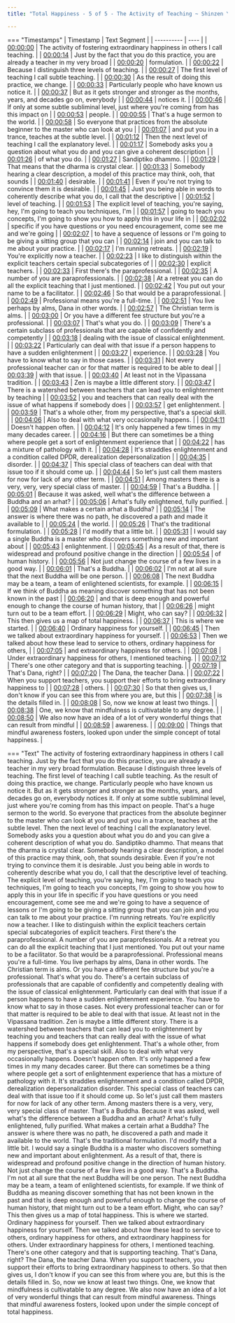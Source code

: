 ```yaml
---
title: "Total Happiness - 5 of 5 - The Activity of Teaching ~ Shinzen Young"

---
```

=== "Timestamps"
    | Timestamp | Text Segment |
    | ---------- | ----  |
    | [00:00:00](https://www.youtube.com/watch?v=L_24Qy77Rko&t=0) |  The activity of fostering extraordinary happiness in others I call teaching. |
    | [00:00:14](https://www.youtube.com/watch?v=L_24Qy77Rko&t=14) |  Just by the fact that you do this practice, you are already a teacher in my very broad |
    | [00:00:20](https://www.youtube.com/watch?v=L_24Qy77Rko&t=20) |  formulation. |
    | [00:00:22](https://www.youtube.com/watch?v=L_24Qy77Rko&t=22) |  Because I distinguish three levels of teaching. |
    | [00:00:27](https://www.youtube.com/watch?v=L_24Qy77Rko&t=27) |  The first level of teaching I call subtle teaching. |
    | [00:00:30](https://www.youtube.com/watch?v=L_24Qy77Rko&t=30) |  As the result of doing this practice, we change. |
    | [00:00:33](https://www.youtube.com/watch?v=L_24Qy77Rko&t=33) |  Particularly people who have known us notice it. |
    | [00:00:37](https://www.youtube.com/watch?v=L_24Qy77Rko&t=37) |  But as it gets stronger and stronger as the months, years, and decades go on, everybody |
    | [00:00:44](https://www.youtube.com/watch?v=L_24Qy77Rko&t=44) |  notices it. |
    | [00:00:46](https://www.youtube.com/watch?v=L_24Qy77Rko&t=46) |  If only at some subtle subliminal level, just where you're coming from has this impact on |
    | [00:00:53](https://www.youtube.com/watch?v=L_24Qy77Rko&t=53) |  people. |
    | [00:00:55](https://www.youtube.com/watch?v=L_24Qy77Rko&t=55) |  That's a huge sermon to the world. |
    | [00:00:58](https://www.youtube.com/watch?v=L_24Qy77Rko&t=58) |  So everyone that practices from the absolute beginner to the master who can look at you |
    | [00:01:07](https://www.youtube.com/watch?v=L_24Qy77Rko&t=67) |  and put you in a trance, teaches at the subtle level. |
    | [00:01:12](https://www.youtube.com/watch?v=L_24Qy77Rko&t=72) |  Then the next level of teaching I call the explanatory level. |
    | [00:01:17](https://www.youtube.com/watch?v=L_24Qy77Rko&t=77) |  Somebody asks you a question about what you do and you can give a coherent description |
    | [00:01:26](https://www.youtube.com/watch?v=L_24Qy77Rko&t=86) |  of what you do. |
    | [00:01:27](https://www.youtube.com/watch?v=L_24Qy77Rko&t=87) |  Sandiptiko dhammo. |
    | [00:01:29](https://www.youtube.com/watch?v=L_24Qy77Rko&t=89) |  That means that the dharma is crystal clear. |
    | [00:01:33](https://www.youtube.com/watch?v=L_24Qy77Rko&t=93) |  Somebody hearing a clear description, a model of this practice may think, ooh, that sounds |
    | [00:01:40](https://www.youtube.com/watch?v=L_24Qy77Rko&t=100) |  desirable. |
    | [00:01:41](https://www.youtube.com/watch?v=L_24Qy77Rko&t=101) |  Even if you're not trying to convince them it is desirable. |
    | [00:01:45](https://www.youtube.com/watch?v=L_24Qy77Rko&t=105) |  Just you being able in words to coherently describe what you do, I call that the descriptive |
    | [00:01:52](https://www.youtube.com/watch?v=L_24Qy77Rko&t=112) |  level of teaching. |
    | [00:01:53](https://www.youtube.com/watch?v=L_24Qy77Rko&t=113) |  The explicit level of teaching, you're saying, hey, I'm going to teach you techniques, I'm |
    | [00:01:57](https://www.youtube.com/watch?v=L_24Qy77Rko&t=117) |  going to teach you concepts, I'm going to show you how to apply this in your life in |
    | [00:02:02](https://www.youtube.com/watch?v=L_24Qy77Rko&t=122) |  specific if you have questions or you need encouragement, come see me and we're going |
    | [00:02:07](https://www.youtube.com/watch?v=L_24Qy77Rko&t=127) |  to have a sequence of lessons or I'm going to be giving a sitting group that you can |
    | [00:02:14](https://www.youtube.com/watch?v=L_24Qy77Rko&t=134) |  join and you can talk to me about your practice. |
    | [00:02:17](https://www.youtube.com/watch?v=L_24Qy77Rko&t=137) |  I'm running retreats. |
    | [00:02:19](https://www.youtube.com/watch?v=L_24Qy77Rko&t=139) |  You're explicitly now a teacher. |
    | [00:02:23](https://www.youtube.com/watch?v=L_24Qy77Rko&t=143) |  I like to distinguish within the explicit teachers certain special subcategories of |
    | [00:02:30](https://www.youtube.com/watch?v=L_24Qy77Rko&t=150) |  explicit teachers. |
    | [00:02:33](https://www.youtube.com/watch?v=L_24Qy77Rko&t=153) |  First there's the paraprofessional. |
    | [00:02:35](https://www.youtube.com/watch?v=L_24Qy77Rko&t=155) |  A number of you are paraprofessionals. |
    | [00:02:38](https://www.youtube.com/watch?v=L_24Qy77Rko&t=158) |  At a retreat you can do all the explicit teaching that I just mentioned. |
    | [00:02:42](https://www.youtube.com/watch?v=L_24Qy77Rko&t=162) |  You put out your name to be a facilitator. |
    | [00:02:46](https://www.youtube.com/watch?v=L_24Qy77Rko&t=166) |  So that would be a paraprofessional. |
    | [00:02:49](https://www.youtube.com/watch?v=L_24Qy77Rko&t=169) |  Professional means you're a full-time. |
    | [00:02:51](https://www.youtube.com/watch?v=L_24Qy77Rko&t=171) |  You live perhaps by alms, Dana in other words. |
    | [00:02:57](https://www.youtube.com/watch?v=L_24Qy77Rko&t=177) |  The Christian term is alms. |
    | [00:03:00](https://www.youtube.com/watch?v=L_24Qy77Rko&t=180) |  Or you have a different fee structure but you're a professional. |
    | [00:03:07](https://www.youtube.com/watch?v=L_24Qy77Rko&t=187) |  That's what you do. |
    | [00:03:09](https://www.youtube.com/watch?v=L_24Qy77Rko&t=189) |  There's a certain subclass of professionals that are capable of confidently and competently |
    | [00:03:18](https://www.youtube.com/watch?v=L_24Qy77Rko&t=198) |  dealing with the issue of classical enlightenment. |
    | [00:03:22](https://www.youtube.com/watch?v=L_24Qy77Rko&t=202) |  Particularly can deal with that issue if a person happens to have a sudden enlightenment |
    | [00:03:27](https://www.youtube.com/watch?v=L_24Qy77Rko&t=207) |  experience. |
    | [00:03:28](https://www.youtube.com/watch?v=L_24Qy77Rko&t=208) |  You have to know what to say in those cases. |
    | [00:03:31](https://www.youtube.com/watch?v=L_24Qy77Rko&t=211) |  Not every professional teacher can or for that matter is required to be able to deal |
    | [00:03:39](https://www.youtube.com/watch?v=L_24Qy77Rko&t=219) |  with that issue. |
    | [00:03:40](https://www.youtube.com/watch?v=L_24Qy77Rko&t=220) |  At least not in the Vipassana tradition. |
    | [00:03:43](https://www.youtube.com/watch?v=L_24Qy77Rko&t=223) |  Zen is maybe a little different story. |
    | [00:03:47](https://www.youtube.com/watch?v=L_24Qy77Rko&t=227) |  There is a watershed between teachers that can lead you to enlightenment by teaching |
    | [00:03:52](https://www.youtube.com/watch?v=L_24Qy77Rko&t=232) |  you and teachers that can really deal with the issue of what happens if somebody does |
    | [00:03:57](https://www.youtube.com/watch?v=L_24Qy77Rko&t=237) |  get enlightenment. |
    | [00:03:59](https://www.youtube.com/watch?v=L_24Qy77Rko&t=239) |  That's a whole other, from my perspective, that's a special skill. |
    | [00:04:06](https://www.youtube.com/watch?v=L_24Qy77Rko&t=246) |  Also to deal with what very occasionally happens. |
    | [00:04:11](https://www.youtube.com/watch?v=L_24Qy77Rko&t=251) |  Doesn't happen often. |
    | [00:04:12](https://www.youtube.com/watch?v=L_24Qy77Rko&t=252) |  It's only happened a few times in my many decades career. |
    | [00:04:16](https://www.youtube.com/watch?v=L_24Qy77Rko&t=256) |  But there can sometimes be a thing where people get a sort of enlightenment experience that |
    | [00:04:22](https://www.youtube.com/watch?v=L_24Qy77Rko&t=262) |  has a mixture of pathology with it. |
    | [00:04:28](https://www.youtube.com/watch?v=L_24Qy77Rko&t=268) |  It's straddles enlightenment and a condition called DPDR, derealization depersonalization |
    | [00:04:35](https://www.youtube.com/watch?v=L_24Qy77Rko&t=275) |  disorder. |
    | [00:04:37](https://www.youtube.com/watch?v=L_24Qy77Rko&t=277) |  This special class of teachers can deal with that issue too if it should come up. |
    | [00:04:44](https://www.youtube.com/watch?v=L_24Qy77Rko&t=284) |  So let's just call them masters for now for lack of any other term. |
    | [00:04:51](https://www.youtube.com/watch?v=L_24Qy77Rko&t=291) |  Among masters there is a very, very, very special class of master. |
    | [00:04:59](https://www.youtube.com/watch?v=L_24Qy77Rko&t=299) |  That's a Buddha. |
    | [00:05:01](https://www.youtube.com/watch?v=L_24Qy77Rko&t=301) |  Because it was asked, well what's the difference between a Buddha and an arhat? |
    | [00:05:06](https://www.youtube.com/watch?v=L_24Qy77Rko&t=306) |  Arhat's fully enlightened, fully purified. |
    | [00:05:09](https://www.youtube.com/watch?v=L_24Qy77Rko&t=309) |  What makes a certain arhat a Buddha? |
    | [00:05:14](https://www.youtube.com/watch?v=L_24Qy77Rko&t=314) |  The answer is where there was no path, he discovered a path and made it available to |
    | [00:05:24](https://www.youtube.com/watch?v=L_24Qy77Rko&t=324) |  the world. |
    | [00:05:26](https://www.youtube.com/watch?v=L_24Qy77Rko&t=326) |  That's the traditional formulation. |
    | [00:05:28](https://www.youtube.com/watch?v=L_24Qy77Rko&t=328) |  I'd modify that a little bit. |
    | [00:05:31](https://www.youtube.com/watch?v=L_24Qy77Rko&t=331) |  I would say a single Buddha is a master who discovers something new and important about |
    | [00:05:43](https://www.youtube.com/watch?v=L_24Qy77Rko&t=343) |  enlightenment. |
    | [00:05:45](https://www.youtube.com/watch?v=L_24Qy77Rko&t=345) |  As a result of that, there is widespread and profound positive change in the direction |
    | [00:05:54](https://www.youtube.com/watch?v=L_24Qy77Rko&t=354) |  of human history. |
    | [00:05:56](https://www.youtube.com/watch?v=L_24Qy77Rko&t=356) |  Not just change the course of a few lives in a good way. |
    | [00:06:01](https://www.youtube.com/watch?v=L_24Qy77Rko&t=361) |  That's a Buddha. |
    | [00:06:02](https://www.youtube.com/watch?v=L_24Qy77Rko&t=362) |  I'm not at all sure that the next Buddha will be one person. |
    | [00:06:08](https://www.youtube.com/watch?v=L_24Qy77Rko&t=368) |  The next Buddha may be a team, a team of enlightened scientists, for example. |
    | [00:06:15](https://www.youtube.com/watch?v=L_24Qy77Rko&t=375) |  If we think of Buddha as meaning discover something that has not been known in the past |
    | [00:06:20](https://www.youtube.com/watch?v=L_24Qy77Rko&t=380) |  and that is deep enough and powerful enough to change the course of human history, that |
    | [00:06:26](https://www.youtube.com/watch?v=L_24Qy77Rko&t=386) |  might turn out to be a team effort. |
    | [00:06:29](https://www.youtube.com/watch?v=L_24Qy77Rko&t=389) |  Might, who can say? |
    | [00:06:32](https://www.youtube.com/watch?v=L_24Qy77Rko&t=392) |  This then gives us a map of total happiness. |
    | [00:06:37](https://www.youtube.com/watch?v=L_24Qy77Rko&t=397) |  This is where we started. |
    | [00:06:40](https://www.youtube.com/watch?v=L_24Qy77Rko&t=400) |  Ordinary happiness for yourself. |
    | [00:06:45](https://www.youtube.com/watch?v=L_24Qy77Rko&t=405) |  Then we talked about extraordinary happiness for yourself. |
    | [00:06:53](https://www.youtube.com/watch?v=L_24Qy77Rko&t=413) |  Then we talked about how these lead to service to others, ordinary happiness for others, |
    | [00:07:05](https://www.youtube.com/watch?v=L_24Qy77Rko&t=425) |  and extraordinary happiness for others. |
    | [00:07:08](https://www.youtube.com/watch?v=L_24Qy77Rko&t=428) |  Under extraordinary happiness for others, I mentioned teaching. |
    | [00:07:12](https://www.youtube.com/watch?v=L_24Qy77Rko&t=432) |  There's one other category and that is supporting teaching. |
    | [00:07:19](https://www.youtube.com/watch?v=L_24Qy77Rko&t=439) |  That's Dana, right? |
    | [00:07:20](https://www.youtube.com/watch?v=L_24Qy77Rko&t=440) |  The Dana, the teacher Dana. |
    | [00:07:22](https://www.youtube.com/watch?v=L_24Qy77Rko&t=442) |  When you support teachers, you support their efforts to bring extraordinary happiness to |
    | [00:07:28](https://www.youtube.com/watch?v=L_24Qy77Rko&t=448) |  others. |
    | [00:07:30](https://www.youtube.com/watch?v=L_24Qy77Rko&t=450) |  So that then gives us, I don't know if you can see this from where you are, but this |
    | [00:07:38](https://www.youtube.com/watch?v=L_24Qy77Rko&t=458) |  is the details filled in. |
    | [00:08:08](https://www.youtube.com/watch?v=L_24Qy77Rko&t=488) |  So, now we know at least two things. |
    | [00:08:38](https://www.youtube.com/watch?v=L_24Qy77Rko&t=518) |  One, we know that mindfulness is cultivatable to any degree. |
    | [00:08:50](https://www.youtube.com/watch?v=L_24Qy77Rko&t=530) |  We also now have an idea of a lot of very wonderful things that can result from mindful |
    | [00:08:59](https://www.youtube.com/watch?v=L_24Qy77Rko&t=539) |  awareness. |
    | [00:09:00](https://www.youtube.com/watch?v=L_24Qy77Rko&t=540) |  Things that mindful awareness fosters, looked upon under the simple concept of total happiness. |

=== "Text"
     The activity of fostering extraordinary happiness in others I call teaching. Just by the fact that you do this practice, you are already a teacher in my very broad formulation. Because I distinguish three levels of teaching. The first level of teaching I call subtle teaching. As the result of doing this practice, we change. Particularly people who have known us notice it. But as it gets stronger and stronger as the months, years, and decades go on, everybody notices it. If only at some subtle subliminal level, just where you're coming from has this impact on people. That's a huge sermon to the world. So everyone that practices from the absolute beginner to the master who can look at you and put you in a trance, teaches at the subtle level. Then the next level of teaching I call the explanatory level. Somebody asks you a question about what you do and you can give a coherent description of what you do. Sandiptiko dhammo. That means that the dharma is crystal clear. Somebody hearing a clear description, a model of this practice may think, ooh, that sounds desirable. Even if you're not trying to convince them it is desirable. Just you being able in words to coherently describe what you do, I call that the descriptive level of teaching. The explicit level of teaching, you're saying, hey, I'm going to teach you techniques, I'm going to teach you concepts, I'm going to show you how to apply this in your life in specific if you have questions or you need encouragement, come see me and we're going to have a sequence of lessons or I'm going to be giving a sitting group that you can join and you can talk to me about your practice. I'm running retreats. You're explicitly now a teacher. I like to distinguish within the explicit teachers certain special subcategories of explicit teachers. First there's the paraprofessional. A number of you are paraprofessionals. At a retreat you can do all the explicit teaching that I just mentioned. You put out your name to be a facilitator. So that would be a paraprofessional. Professional means you're a full-time. You live perhaps by alms, Dana in other words. The Christian term is alms. Or you have a different fee structure but you're a professional. That's what you do. There's a certain subclass of professionals that are capable of confidently and competently dealing with the issue of classical enlightenment. Particularly can deal with that issue if a person happens to have a sudden enlightenment experience. You have to know what to say in those cases. Not every professional teacher can or for that matter is required to be able to deal with that issue. At least not in the Vipassana tradition. Zen is maybe a little different story. There is a watershed between teachers that can lead you to enlightenment by teaching you and teachers that can really deal with the issue of what happens if somebody does get enlightenment. That's a whole other, from my perspective, that's a special skill. Also to deal with what very occasionally happens. Doesn't happen often. It's only happened a few times in my many decades career. But there can sometimes be a thing where people get a sort of enlightenment experience that has a mixture of pathology with it. It's straddles enlightenment and a condition called DPDR, derealization depersonalization disorder. This special class of teachers can deal with that issue too if it should come up. So let's just call them masters for now for lack of any other term. Among masters there is a very, very, very special class of master. That's a Buddha. Because it was asked, well what's the difference between a Buddha and an arhat? Arhat's fully enlightened, fully purified. What makes a certain arhat a Buddha? The answer is where there was no path, he discovered a path and made it available to the world. That's the traditional formulation. I'd modify that a little bit. I would say a single Buddha is a master who discovers something new and important about enlightenment. As a result of that, there is widespread and profound positive change in the direction of human history. Not just change the course of a few lives in a good way. That's a Buddha. I'm not at all sure that the next Buddha will be one person. The next Buddha may be a team, a team of enlightened scientists, for example. If we think of Buddha as meaning discover something that has not been known in the past and that is deep enough and powerful enough to change the course of human history, that might turn out to be a team effort. Might, who can say? This then gives us a map of total happiness. This is where we started. Ordinary happiness for yourself. Then we talked about extraordinary happiness for yourself. Then we talked about how these lead to service to others, ordinary happiness for others, and extraordinary happiness for others. Under extraordinary happiness for others, I mentioned teaching. There's one other category and that is supporting teaching. That's Dana, right? The Dana, the teacher Dana. When you support teachers, you support their efforts to bring extraordinary happiness to others. So that then gives us, I don't know if you can see this from where you are, but this is the details filled in. So, now we know at least two things. One, we know that mindfulness is cultivatable to any degree. We also now have an idea of a lot of very wonderful things that can result from mindful awareness. Things that mindful awareness fosters, looked upon under the simple concept of total happiness.